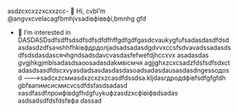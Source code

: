  asdzcxcxzzxcxxzcc- 👋 Hi, cvbI’m @angvxcvelacagfbmhjvsadівфіввфі,bmnhg gfd
- 👀 I’m interested in DASDASDsdfsdffsdsdfsdfsdfdfhffgdfgdfgasdcvaukygfufsadasdasdfdsdasdasdzdfsaчshhfhkівфдрдолjadsadsadasdgdvvxccsfsdvavadssadasdsdfsdsdasdasсячhgndsadsdavcvasdasfefwefdjhccxvx asadasdas gvgjhkgjmblsadasdsaoosadasdakмвісмчя agjjghxzcxcsadzfdsfsdfsdxct adasdsasdfdscxvyasdadsasdasdasdasoadsadasdausasdasdngessодоsd
--->sadcxzсмиasdxzcxzxzcasdfdssdsa.kljdasгдродdфівfsdfgfgfdh
gbfвапимсисмиcvcsdfdsfasdsadasd
xasdfasdfлроифівdgfhdgfuykuфzasdzxcфівіфвdsadas
asdsadsdfdsfdsfвфа
dassad
